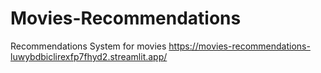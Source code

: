 # Movies-Recommendations
Recommendations System for movies 
https://movies-recommendations-luwybdbiclirexfp7fhyd2.streamlit.app/
